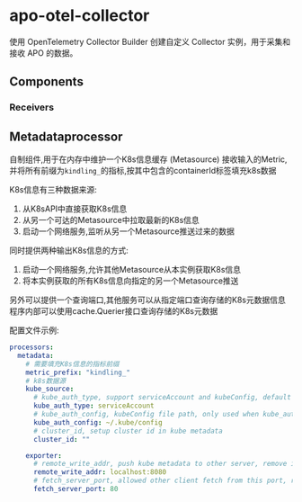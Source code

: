 # apo-otel-collector

使用 OpenTelemetry Collector Builder 创建自定义 Collector 实例，用于采集和接收 APO 的数据。

## Components
### Receivers

## Metadataprocessor

自制组件,用于在内存中维护一个K8s信息缓存 (Metasource)
接收输入的Metric,并将所有前缀为`kindling_`的指标,按其中包含的containerId标签填充k8s数据

K8s信息有三种数据来源:

1. 从K8sAPI中直接获取K8s信息
2. 从另一个可达的Metasource中拉取最新的K8s信息
3. 启动一个网络服务,监听从另一个Metasource推送过来的数据

同时提供两种输出K8s信息的方式:

1. 启动一个网络服务,允许其他Metasource从本实例获取K8s信息
2. 将本实例获取的所有K8s信息向指定的另一个Metasource推送

另外可以提供一个查询端口,其他服务可以从指定端口查询存储的K8s元数据信息
程序内部可以使用cache.Querier接口查询存储的K8s元数据

配置文件示例:

```yaml
processors:
  metadata:
    # 需要填充K8s信息的指标前缀
    metric_prefix: "kindling_"
    # k8s数据源
    kube_source:
      # kube_auth_type, support serviceAccount and kubeConfig, default is serviceAccount
      kube_auth_type: serviceAccount
      # kube_auth_config, kubeConfig file path, only used when kube_auth_type is kubeConfig
      kube_auth_config: ~/.kube/config
      # cluster_id, setup cluster id in kube metadata
      cluster_id: ""

    exporter:
      # remote_write_addr, push kube metadata to other server, remove if not need
      remote_write_addr: localhost:8080
      # fetch_server_port, allowed other client fetch from this port, remove if not need
      fetch_server_port: 80
```
